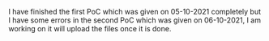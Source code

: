 I have finished the first PoC which was given on 05-10-2021 completely 
but I have some errors in the second PoC which was given on 06-10-2021, 
I am working on it will upload the files once it is done.
